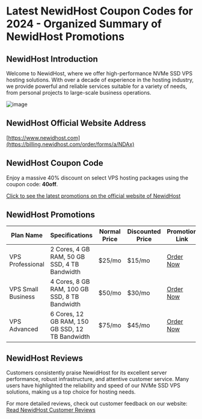 # Latest NewidHost Coupon Codes for 2024 - Organized Summary of NewidHost Promotions

## NewidHost Introduction
Welcome to NewidHost, where we offer high-performance NVMe SSD VPS hosting solutions. With over a decade of experience in the hosting industry, we provide powerful and reliable services suitable for a variety of needs, from personal projects to large-scale business operations.

![image](https://github.com/xiaoyemaox/NewidHost/assets/167681102/b4e6e735-e747-4c2b-9cd5-ab606e452f38)

## NewidHost Official Website Address
[https://www.newidhost.com](https://billing.newidhost.com/order/forms/a/NDAx)

## NewidHost Coupon Code
Enjoy a massive 40% discount on select VPS hosting packages using the coupon code: **40off**.

[Click to see the latest promotions on the official website of NewidHost](https://billing.newidhost.com/order/forms/a/NDAx)

## NewidHost Promotions

| Plan Name                | Specifications                                     | Normal Price | Discounted Price | Promotion Link                                         |
|--------------------------|----------------------------------------------------|--------------|-----------------|--------------------------------------------------------|
| VPS Professional         | 2 Cores, 4 GB RAM, 50 GB SSD, 4 TB Bandwidth       | $25/mo       | $15/mo          | [Order Now](https://billing.newidhost.com/order/forms/a/NDAx)   |
| VPS Small Business       | 4 Cores, 8 GB RAM, 100 GB SSD, 8 TB Bandwidth      | $50/mo       | $30/mo          | [Order Now](https://billing.newidhost.com/order/forms/a/NDAx) |
| VPS Advanced             | 6 Cores, 12 GB RAM, 150 GB SSD, 12 TB Bandwidth    | $75/mo       | $45/mo          | [Order Now](https://billing.newidhost.com/order/forms/a/NDAx)   |

## NewidHost Reviews
Customers consistently praise NewidHost for its excellent server performance, robust infrastructure, and attentive customer service. Many users have highlighted the reliability and speed of our NVMe SSD VPS solutions, making us a top choice for hosting needs.

For more detailed reviews, check out customer feedback on our website:
[Read NewidHost Customer Reviews](https://billing.newidhost.com/order/forms/a/NDAx)
